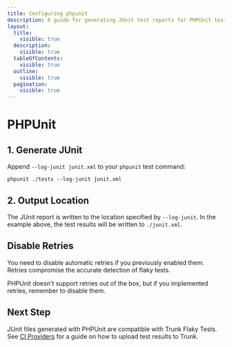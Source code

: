 ```yaml
---
title: Configuring phpunit
description: A guide for generating JUnit test reports for PHPUnit tests
layout:
  title:
    visible: true
  description:
    visible: true
  tableOfContents:
    visible: true
  outline:
    visible: true
  pagination:
    visible: true
---
```


# PHPUnit

## 1. Generate JUnit

Append `--log-junit junit.xml` to your `phpunit` test command:

```undefined
phpunit ./tests --log-junit junit.xml
```

## 2. Output Location

The JUnit report is written to the location specified by `--log-junit`. In the example above, the test results will be written to `./junit.xml`.

## Disable Retries

You need to disable automatic retries if you previously enabled them. Retries compromise the accurate detection of flaky tests.

PHPUnit doesn't support retries out of the box, but if you implemented retries, remember to disable them.

## Next Step

JUnit files generated with PHPUnit are compatible with Trunk Flaky Tests. See [CI Providers](https://docs.trunk.io/flaky-tests/get-started/ci-providers) for a guide on how to upload test results to Trunk.
